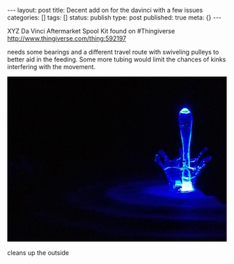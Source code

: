 \--- layout: post title: Decent add on for the davinci with a few issues
categories: [] tags: [] status: publish type: post published: true meta: {}
\---

XYZ Da Vinci Aftermarket Spool Kit found on #Thingiverse
http://www.thingiverse.com/thing:592197

needs some bearings and a different travel route with swiveling pulleys to
better aid in the feeding. Some more tubing would limit the chances of kinks
interfering with the movement.

![cleans up the outside](/img/upload.jpg)

cleans up the outside

